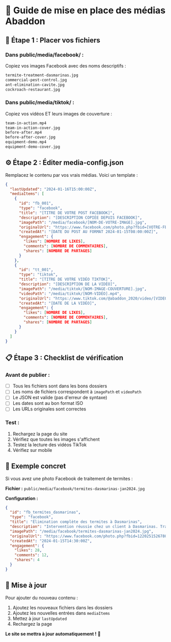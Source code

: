 # 🚀 Guide de mise en place des médias Abaddon

## 📁 Étape 1 : Placer vos fichiers

### **Dans public/media/facebook/ :**
Copiez vos images Facebook avec des noms descriptifs :
```bash
termite-treatment-dasmarinas.jpg
commercial-pest-control.jpg
ant-elimination-cavite.jpg
cockroach-restaurant.jpg
```

### **Dans public/media/tiktok/ :**
Copiez vos vidéos ET leurs images de couverture :
```bash
team-in-action.mp4
team-in-action-cover.jpg
before-after.mp4
before-after-cover.jpg
equipment-demo.mp4
equipment-demo-cover.jpg
```

## ⚙️ Étape 2 : Éditer media-config.json

Remplacez le contenu par vos vrais médias. Voici un template :

```json
{
  "lastUpdated": "2024-01-16T15:00:00Z",
  "mediaItems": [
    {
      "id": "fb_001",
      "type": "facebook",
      "title": "[TITRE DE VOTRE POST FACEBOOK]",
      "description": "[DESCRIPTION COPIÉE DEPUIS FACEBOOK]",
      "imagePath": "/media/facebook/[NOM-DE-VOTRE-IMAGE].jpg",
      "originalUrl": "https://www.facebook.com/photo.php?fbid=[VOTRE-FBID]&set=pb.100063857540013.-2207520000&type=3",
      "createdAt": "[DATE DU POST AU FORMAT 2024-01-15T08:00:00Z]",
      "engagement": {
        "likes": [NOMBRE DE LIKES],
        "comments": [NOMBRE DE COMMENTAIRES],
        "shares": [NOMBRE DE PARTAGES]
      }
    },
    {
      "id": "tt_001",
      "type": "tiktok",
      "title": "[TITRE DE VOTRE VIDÉO TIKTOK]",
      "description": "[DESCRIPTION DE LA VIDÉO]",
      "imagePath": "/media/tiktok/[NOM-IMAGE-COUVERTURE].jpg",
      "videoPath": "/media/tiktok/[NOM-VIDÉO].mp4",
      "originalUrl": "https://www.tiktok.com/@abaddon_2020/video/[VIDEO-ID]",
      "createdAt": "[DATE DE LA VIDÉO]",
      "engagement": {
        "likes": [NOMBRE DE LIKES],
        "comments": [NOMBRE DE COMMENTAIRES],
        "shares": [NOMBRE DE PARTAGES]
      }
    }
  ]
}
```

## 📋 Étape 3 : Checklist de vérification

### **Avant de publier :**
- [ ] Tous les fichiers sont dans les bons dossiers
- [ ] Les noms de fichiers correspondent à `imagePath` et `videoPath`
- [ ] Le JSON est valide (pas d'erreur de syntaxe)
- [ ] Les dates sont au bon format ISO
- [ ] Les URLs originales sont correctes

### **Test :**
1. Rechargez la page du site
2. Vérifiez que toutes les images s'affichent
3. Testez la lecture des vidéos TikTok
4. Vérifiez sur mobile

## 🎯 Exemple concret

Si vous avez une photo Facebook de traitement de termites :

**Fichier :** `public/media/facebook/termites-dasmarinas-jan2024.jpg`

**Configuration :**
```json
{
  "id": "fb_termites_dasmarinas",
  "type": "facebook",
  "title": "Élimination complète des termites à Dasmarinas",
  "description": "Intervention réussie chez un client à Dasmarinas. Traitement complet avec garantie 5 ans. Équipe professionnelle et produits certifiés.",
  "imagePath": "/media/facebook/termites-dasmarinas-jan2024.jpg",
  "originalUrl": "https://www.facebook.com/photo.php?fbid=1220251526780087&set=pb.100063857540013.-2207520000&type=3",
  "createdAt": "2024-01-15T14:30:00Z",
  "engagement": {
    "likes": 28,
    "comments": 12,
    "shares": 4
  }
}
```

## 🔄 Mise à jour

Pour ajouter du nouveau contenu :
1. Ajoutez les nouveaux fichiers dans les dossiers
2. Ajoutez les nouvelles entrées dans `mediaItems`
3. Mettez à jour `lastUpdated`
4. Rechargez la page

**Le site se mettra à jour automatiquement !** 🎉